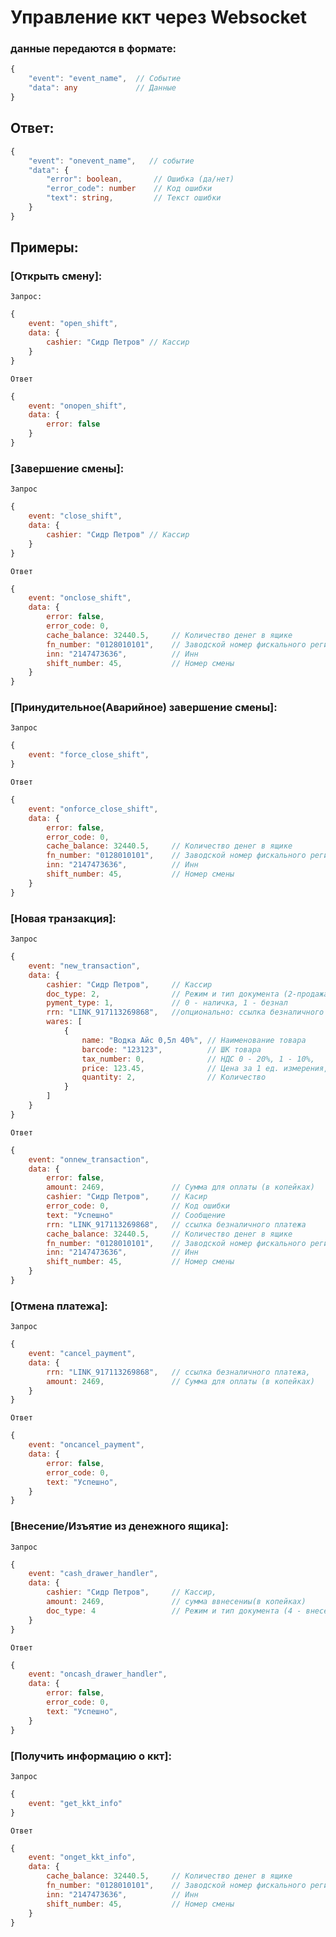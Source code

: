 # Управление ккт через Websocket

### данные передаются в формате:
```ts
{
    "event": "event_name",  // Событие
    "data": any             // Данные 
}
```
## Ответ:
```ts
{
    "event": "onevent_name",   // событие
    "data": {
        "error": boolean,       // Ошибка (да/нет)
        "error_code": number    // Код ошибки
        "text": string,         // Текст ошибки
    }
}
```

## Примеры:

### [Открыть смену]:
`Запрос:`
```js
{
    event: "open_shift", 
    data: {
        cashier: "Сидр Петров" // Кассир
    }
}
```
`Ответ`
```js
{
	event: "onopen_shift",
	data: {
		error: false
	}
}
```

### [Завершение смены]:
`Запрос`
```js
{
    event: "close_shift", 
    data: {
        cashier: "Сидр Петров" // Кассир
    }
}
```
`Ответ`
```js
{
	event: "onclose_shift",
	data: {
		error: false,
		error_code: 0,
		cache_balance: 32440.5, 	// Количество денег в ящике
		fn_number: "0128010101", 	// Заводской номер фискального регистратора
		inn: "2147473636", 			// Инн
		shift_number: 45, 			// Номер смены
	}
}
```

### [Принудительное(Аварийное) завершение смены]:
`Запрос`
```js
{
    event: "force_close_shift", 
}
```
`Ответ`
```js
{
    event: "onforce_close_shift",
    data: {
        error: false,
        error_code: 0,
		cache_balance: 32440.5, 	// Количество денег в ящике
		fn_number: "0128010101", 	// Заводской номер фискального регистратора
		inn: "2147473636", 			// Инн
		shift_number: 45, 			// Номер смены
    }
}
```

### [Новая транзакция]:
`Запрос`
```js
{
    event: "new_transaction", 
    data: {
        cashier: "Сидр Петров",     // Кассир
        doc_type: 2,                // Режим и тип документа (2-продажа, 3-возврат),
        pyment_type: 1,             // 0 - наличка, 1 - безнал
        rrn: "LINK_917113269868",   //опционально: ссылка безналичного платежа (если нужно сделать возврат)
        wares: [
            {
                name: "Водка Айс 0,5л 40%", // Наименование товара
                barcode: "123123",          // ШК товара
                tax_number: 0,              // НДС 0 - 20%, 1 - 10%,
                price: 123.45,              // Цена за 1 ед. измерения,
                quantity: 2,                // Количество
            }
        ]
    }
}
```
`Ответ`
```js
{
	event: "onnew_transaction",
	data: {
		error: false,           
		amount: 2469,               // Сумма для оплаты (в копейках)
		cashier: "Сидр Петров",     // Касир
		error_code: 0,              // Код ошибки
		text: "Успешно"             // Сообщение
		rrn: "LINK_917113269868",   // ссылка безналичного платежа 
		cache_balance: 32440.5, 	// Количество денег в ящике
		fn_number: "0128010101", 	// Заводской номер фискального регистратора
		inn: "2147473636", 			// Инн
		shift_number: 45, 			// Номер смены
	}
}
```

### [Отмена платежа]:
`Запрос`
```js
{
    event: "cancel_payment", 
    data: {
        rrn: "LINK_917113269868",   // ссылка безналичного платежа,
        amount: 2469,               // Сумма для оплаты (в копейках)
    }
}
```
`Ответ`
```js
{
	event: "oncancel_payment",
	data: {
		error: false,
		error_code: 0,
		text: "Успешно",
	}
}
```

### [Внесение/Изъятие из денежного ящика]:
`Запрос`
```js
{
    event: "cash_drawer_handler",
    data: {
        cashier: "Сидр Петров",     // Кассир,
        amount: 2469,               // сумма ввнесениы(в копейках)
        doc_type: 4                 // Режим и тип документа (4 - внесение, 5 - изъятие)
    }
}
```
`Ответ`
```js
{
	event: "oncash_drawer_handler",
	data: {
		error: false,
		error_code: 0,
		text: "Успешно",
	}
}
```

### [Получить информацию о ккт]:
`Запрос`
```js
{
    event: "get_kkt_info"
}
```
`Ответ`
```js
{
	event: "onget_kkt_info",
	data: {
		cache_balance: 32440.5, 	// Количество денег в ящике
		fn_number: "0128010101", 	// Заводской номер фискального регистратора
		inn: "2147473636", 			// Инн
		shift_number: 45, 			// Номер смены
	}
}
```

